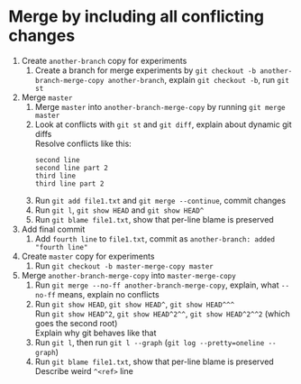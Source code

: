 # Merge by including all conflicting changes
1. Create `another-branch` copy for experiments
    1. Create a branch for merge experiments by `git checkout -b another-branch-merge-copy another-branch`, explain `git checkout -b`, run `git st`
2. Merge `master`
    1. Merge `master` into `another-branch-merge-copy` by running `git merge master`
    2. Look at conflicts with `git st` and `git diff`, explain about dynamic git diffs\
       Resolve conflicts like this:
        ```
        second line
        second line part 2
        third line
        third line part 2
        ```
    3. Run `git add file1.txt` and `git merge --continue`, commit changes
    4. Run `git l`, `git show HEAD` and `git show HEAD^`
    5. Run `git blame file1.txt`, show that per-line blame is preserved
3. Add final commit
    1. Add `fourth line` to `file1.txt`, commit as `another-branch: added "fourth line"`
4. Create `master` copy for experiments
    1. Run `git checkout -b master-merge-copy master`
5. Merge `another-branch-merge-copy` into `master-merge-copy`
    1. Run `git merge --no-ff another-branch-merge-copy`, explain, what `--no-ff` means, explain no conflicts
    2. Run `git show HEAD`, `git show HEAD^`, `git show HEAD^^^`\
       Run `git show HEAD^2`, `git show HEAD^2^^`, `git show HEAD^2^^2` (which goes the second root)\
       Explain why git behaves like that
    3. Run `git l`, then run `git l --graph` (`git log --pretty=oneline --graph`)
    4. Run `git blame file1.txt`, show that per-line blame is preserved\
       Describe weird `^<ref>` line
